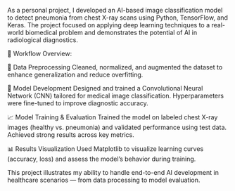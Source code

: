As a personal project, I developed an AI-based image classification model to detect pneumonia from chest X-ray scans using Python, TensorFlow, and Keras. The project focused on applying deep learning techniques to a real-world biomedical problem and demonstrates the potential of AI in radiological diagnostics.

🧪 Workflow Overview:

🧼 Data Preprocessing
Cleaned, normalized, and augmented the dataset to enhance generalization and reduce overfitting.

🧠 Model Development
Designed and trained a Convolutional Neural Network (CNN) tailored for medical image classification. Hyperparameters were fine-tuned to improve diagnostic accuracy.

📈 Model Training & Evaluation
Trained the model on labeled chest X-ray images (healthy vs. pneumonia) and validated performance using test data. Achieved strong results across key metrics.

📊 Results Visualization
Used Matplotlib to visualize learning curves (accuracy, loss) and assess the model’s behavior during training.

This project illustrates my ability to handle end-to-end AI development in healthcare scenarios — from data processing to model evaluation.
